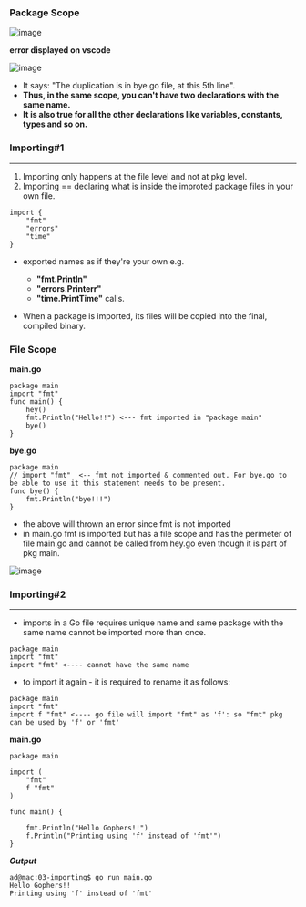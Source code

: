 ### Package Scope

![image](https://user-images.githubusercontent.com/28204484/87107823-671f6500-c27e-11ea-91e3-97f3a834f8d0.png)

**error displayed on vscode**

![image](https://user-images.githubusercontent.com/28204484/87107989-ced5b000-c27e-11ea-81c2-6d232f584200.png)

- It says: "The duplication is in bye.go file, at this 5th line".
- **Thus, in the same scope, you can't have two declarations with the same name.**
- **It is also true for all the other declarations like variables, constants, types and so on.**

### Importing#1 
---------------

1. Importing only happens at the file level and not at pkg level.
2. Importing == declaring what is inside the improted package files in your own file.

```
import {
    "fmt"
    "errors"
    "time"
}
```

- exported names as if they're your own e.g. 
    - **"fmt.Println"**
	- **"errors.Printerr"**
	- **"time.PrintTime"**
   calls.

- When a package is imported, its files  will be copied into the final, compiled binary.

### File Scope

**main.go**
```
package main
import "fmt"
func main() {
	hey()
	fmt.Println("Hello!!") <--- fmt imported in "package main"
	bye()
}
```

**bye.go**
```
package main
// import "fmt"  <-- fmt not imported & commented out. For bye.go to be able to use it this statement needs to be present.
func bye() {
	fmt.Println("bye!!!")
}
```

- the above will thrown an error since fmt is not imported 
- in main.go fmt is imported but has a file scope and has the perimeter of file main.go and cannot be called from hey.go even though it is part of pkg main.

![image](https://user-images.githubusercontent.com/28204484/87104745-7a2e3700-c276-11ea-850d-e556b18452a6.png)

### Importing#2
----------------

- imports in a Go file requires unique name and same package with the same name cannot be imported more than once.

```
package main
import "fmt"
import "fmt" <---- cannot have the same name
```

- to import it again - it is required to rename it as follows:

```
package main
import "fmt"
import f "fmt" <---- go file will import "fmt" as 'f': so "fmt" pkg can be used by 'f' or 'fmt'
```

**main.go**
```
package main

import (
	"fmt"
	f "fmt"
)

func main() {

	fmt.Println("Hello Gophers!!")
	f.Println("Printing using 'f' instead of 'fmt'")
}
```
**_Output_**

```
ad@mac:03-importing$ go run main.go
Hello Gophers!!
Printing using 'f' instead of 'fmt'
```
